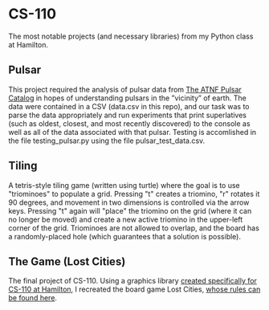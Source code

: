 # CS-110
The most notable projects (and necessary libraries) from my Python class at Hamilton.

## Pulsar
This project required the analysis of pulsar data from <a href = "https://www.atnf.csiro.au" target ="_blank">The ATNF Pulsar Catalog</a> in
hopes of understanding pulsars in the ”vicinity” of earth. The data were contained in a CSV (data.csv in this repo), and our task was to parse the data appropriately and run experiments that print superlatives (such as oldest, closest, and most recently discovered) to the console as well as all of the data associated with that pulsar. Testing is accomlished in the file testing_pulsar.py using the file pulsar_test_data.csv.

## Tiling
A tetris-style tiling game (written using turtle) where the goal is to use "triominoes" to populate a grid. Pressing "t" creates a triomino, "r" rotates it 90 degrees, and movement in two dimensions is controlled via the arrow keys. Pressing "t" again will "place" the triomino on the grid (where it can no longer be moved) and create a new active triomino in the upper-left corner of the grid. Triominoes are not allowed to overlap, and the board has a randomly-placed hole (which guarantees that a solution is possible).

## The Game (Lost Cities)
The final project of CS-110. Using a graphics library [created specifically for CS-110 at Hamilton](https://github.com/matthewjenkins97/CS110-Graphics), I recreated the board game Lost Cities, [whose rules can be found here](https://cdn.1j1ju.com/medias/c8/66/47-lost-cities-rulebook.pdf).
